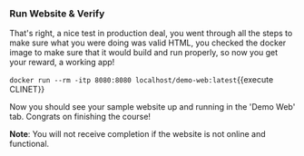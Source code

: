 ### Run Website & Verify

That's right, a nice test in production deal, you went through all the steps to make sure what you were doing was valid HTML, you checked the docker image to make sure that it would build and run properly, so now you get your reward, a working app!

`docker run --rm -itp 8080:8080 localhost/demo-web:latest`{{execute CLINET}}

Now you should see your sample website up and running in the 'Demo Web' tab. Congrats on finishing the course!

**Note**: You will not receive completion if the website is not online and functional.
